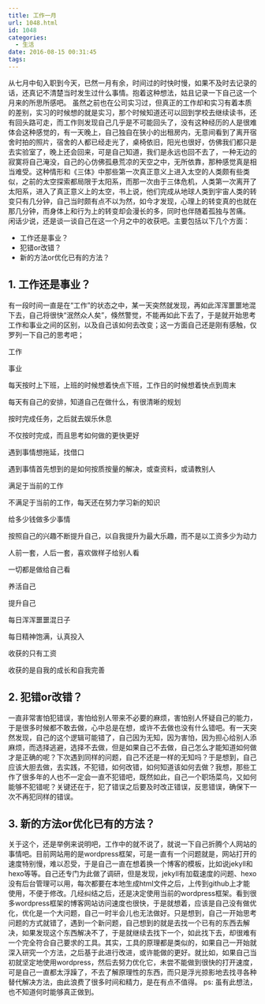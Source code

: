 ```yaml
---
title: 工作一月
url: 1048.html
id: 1048
categories:
  - 生活
date: 2016-08-15 00:31:45
tags:
---
```


从七月中旬入职到今天，已然一月有余，时间过的时快时慢，如果不及时去记录的话，还真记不清楚当时发生过什么事情。抱着这种想法，姑且记录一下自己这一个月来的所思所感吧。 虽然之前也在公司实习过，但真正的工作却和实习有着本质的差别，实习的时候想的就是实习，那个时候知道还可以回到学校去继续读书，还有回头路可走，而工作则发现自己几乎是不可能回头了，没有这种经历的人是很难体会这种感觉的，有一天晚上，自己独自在狭小的出租房内，无意间看到了离开宿舍时拍的照片，宿舍的人都已经走光了，桌椅依旧，阳光也很好，仿佛我们都只是去实验室了，晚上还会回来，可是自己知道，我们是永远也回不去了，一种无边的寂寞将自己淹没，自己的心仿佛孤悬荒凉的天空之中，无所依靠，那种感觉真是相当难受。这种情形和《三体》中那些第一次真正意义上进入太空的人类颇有些类似，之前的太空探索都局限于太阳系，而那一次由于三体危机，人类第一次离开了太阳系，进入了真正意义上的太空，书上说，他们完成从地球人类到宇宙人类的转变只有几分钟，自己当时颇有点不以为然，如今才发现，心理上的转变真的也就在那几分钟，而身体上和行为上的转变却会漫长的多，同时也伴随着孤独与苦痛。 闲话少说，还是谈一谈自己在这一个月之中的收获吧。主要包括以下几个方面：

*   工作还是事业？
*   犯错or改错？
*   新的方法or优化已有的方法？

1\. 工作还是事业？
-----------

有一段时间一直是在“工作”的状态之中，某一天突然就发现，再如此浑浑噩噩地混下去，自己将很快“泯然众人矣”，倏然警觉，不能再如此下去了，于是就开始思考工作和事业之间的区别，以及自己该如何去改变；这一方面自己还是刚有感触，仅罗列一下自己的思考吧；

工作

事业

每天按时上下班，上班的时候想着快点下班，工作日的时候想着快点到周末

每天有自己的安排，知道自己在做什么，有很清晰的规划

按时完成任务，之后就去娱乐休息

不仅按时完成，而且思考如何做的更快更好

遇到事情想拖延，找借口

遇到事情首先想到的是如何按质按量的解决，或查资料，或请教别人

满足于当前的工作

不满足于当前的工作，每天还在努力学习新的知识

给多少钱做多少事情

按照自己的兴趣不断提升自己，以自我提升为最大乐趣，而不是以工资多少为动力

人前一套，人后一套，喜欢做样子给别人看

一切都是做给自己看

养活自己

提升自己

每日浑浑噩噩混日子

每日精神饱满，认真投入

收获的只有工资

收获的是自我的成长和自我完善

2\. 犯错or改错？
-----------

一直非常害怕犯错误，害怕给别人带来不必要的麻烦，害怕别人怀疑自己的能力，于是很多时候都不敢去做，心中总是在想，或许不去做也没有什么错吧。有一天突然发现，自己的这个逻辑可能错了，自己因为无知，因为害怕，因为担心给别人添麻烦，而选择逃避，选择不去做，但是如果自己不去做，自己怎么才能知道如何做才是正确的呢？下次遇到同样的问题，自己不还是一样的无知吗？于是想到，自己应该大胆去做，去实践，不犯错，如何改错，如何知道该如何去做？我想，那些工作了很多年的人也不一定会一直不犯错吧，既然如此，自己一个职场菜鸟，又如何能够不犯错呢？关键还在于，犯了错误之后要及时改正错误，反思错误，确保下一次不再犯同样的错误。

3\. 新的方法or优化已有的方法？
------------------

关于这个，还是举例来说明吧，工作中的就不说了，就说一下自己折腾个人网站的事情吧。目前网站用的是wordpress框架，可是一直有一个问题就是，网站打开的速度特别慢，难以忍受，于是自己一直在想着换一个博客的模板，比如说jekyll和hexo等等。自己还专门为此做了调研，但是发现，jekyll有加载速度的问题、hexo没有后台管理可以用，每次都要在本地生成html文件之后，上传到github上才能使用，不便于修改。几经纠结之后，还是决定使用当前的wordpress框架。看到很多wordpress框架的博客网站访问速度也很快，于是就想着，应该是自己没有做优化，优化是一个大问题，自己一时半会儿也无法做好。只是想到，自己一开始思考问题的方式就错了，遇到一个新问题，自己想到的就是去找一个已有的东西去解决，如果发现这个东西解决不了，于是就继续去找下一个，如此找下去，却很难有一个完全符合自己要求的工具。其实，工具的原理都是类似的，如果自己一开始就深入研究一个方法，之后基于此进行改进，或许能做的更好。就比如，如果自己当初就坚定地使用wordpress，然后去努力优化它，未尝不能做到很快的打开速度，可是自己一直都太浮躁了，不去了解原理性的东西，而只是浮光掠影地去找寻各种替代解决方法，由此浪费了很多时间和精力，是在有点不值得。 ps: 虽有此想法，也不知道何时能够真正做到。